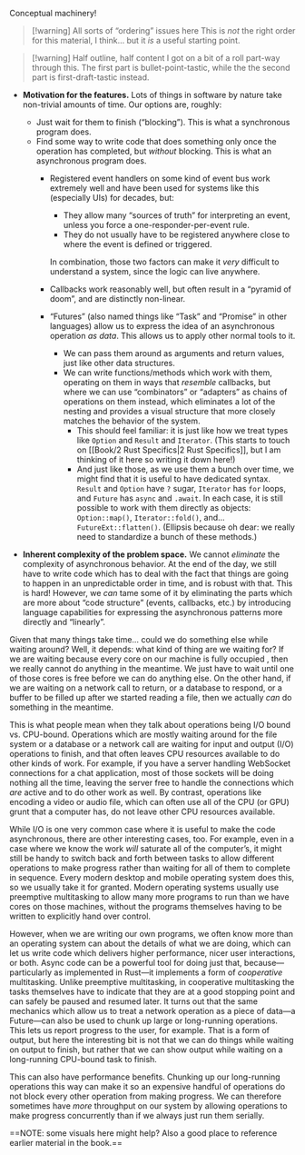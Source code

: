 Conceptual machinery!

> [!warning] All sorts of “ordering” issues here
> This is *not* the right order for this material, I think… but it *is* a useful starting point.

> [!warning] Half outline, half content
> I got on a bit of a roll part-way through this. The first part is bullet-point-tastic, while the the second part is first-draft-tastic instead.

- **Motivation for the features.** Lots of things in software by nature take non-trivial amounts of time. Our options are, roughly:
    - Just wait for them to finish (“blocking”). This is what a synchronous program does.
    - Find some way to write code that does something only once the operation has completed, but *without* blocking. This is what an asynchronous program does.
        - Registered event handlers on some kind of event bus work extremely well and have been used for systems like this (especially UIs) for decades, but:
            - They allow many “sources of truth” for interpreting an event, unless you force a one-responder-per-event rule.
            - They do not usually have to be registered anywhere close to where the event is defined or triggered.

            In combination, those two factors can make it *very* difficult to understand a system, since the logic can live anywhere.

        - Callbacks work reasonably well, but often result in a “pyramid of doom”, and are distinctly non-linear.

        - “Futures” (also named things like “Task” and “Promise” in other languages) allow us to express the idea of an asynchronous operation *as data*. This allows us to apply other normal tools to it.
            - We can pass them around as arguments and return values, just like other data structures.
            - We can write functions/methods which work with them, operating on them in ways that *resemble* callbacks, but where we can use “combinators” or “adapters” as chains of operations on them instead, which eliminates a lot of the nesting and provides a visual structure that more closely matches the behavior of the system.
                - This should feel familiar: it is just like how we treat types like `Option` and `Result` and `Iterator`. (This starts to touch on [[Book/2 Rust Specifics|2 Rust Specifics]], but I am thinking of it here so writing it down here!)
                - And just like those, as we use them a bunch over time, we might find that it is useful to have dedicated syntax. `Result` and `Option` have `?` sugar, `Iterator` has `for` loops, and `Future` has `async` and `.await`. In each case, it is still possible to work with them directly as objects: `Option::map()`, `Iterator::fold()`, and… `FutureExt::flatten()`. (Ellipsis because oh dear: we really need to standardize a bunch of these methods.)

- **Inherent complexity of the problem space.** We cannot *eliminate* the complexity of asynchronous behavior. At the end of the day, we still have to write code which has to deal with the fact that things are going to happen in an unpredictable order in time, and is robust with that. This is hard! However, we *can* tame some of it by eliminating the parts which are more about “code structure” (events, callbacks, etc.) by introducing language capabilities for expressing the asynchronous patterns more directly and “linearly”.

Given that many things take time… could we do something else while waiting around? Well, it depends: what kind of thing are we waiting for? If we are waiting because every core on our machine is fully occupied , then we really cannot do anything in the meantime. We just have to wait until one of those cores is free before we can do anything else. On the other hand, if we are waiting on a network call to return, or a database to respond, or a buffer to be filled up after we started reading a file, then we actually *can* do something in the meantime.

This is what people mean when they talk about operations being I/O bound vs. CPU-bound. Operations which are mostly waiting around for the file system or a database or a network call are waiting for input and output (I/O) operations to finish, and that often leaves CPU resources available to do other kinds of work. For example, if you have a server handling WebSocket connections for a chat application, most of those sockets will be doing nothing all the time, leaving the server free to handle the connections which *are* active and to do other work as well. By contrast, operations like encoding a video or audio file, which can often use all of the CPU (or GPU) grunt that a computer has, do not leave other CPU resources available.

While I/O is one very common case where it is useful to make the code asynchronous, there are other interesting cases, too. For example, even in a case where we know the work *will* saturate all of the computer’s, it might still be handy to switch back and forth between tasks to allow different operations to make progress rather than waiting for all of them to complete in sequence. Every modern desktop and mobile operating system does this, so we usually take it for granted. Modern operating systems usually use preemptive multitasking to allow many more programs to run than we have cores on those machines, without the programs themselves having to be written to explicitly hand over control.

However, when we are writing our own programs, we often know more than an operating system can about the details of what we are doing, which can let us write code which delivers higher performance, nicer user interactions, or both. Async code can be a powerful tool for doing just that, because—particularly as implemented in Rust—it implements a form of *cooperative* multitasking. Unlike preemptive multitasking, in cooperative multitasking the tasks themselves have to indicate that they are at a good stopping point and can safely be paused and resumed later. It turns out that the same mechanics which allow us to treat a network operation as a piece of data—a Future—can also be used to chunk up large or long-running operations. This lets us report progress to the user, for example. That is a form of output, but here the interesting bit is not that we can do things while waiting on output to finish, but rather that we can show output while waiting on a long-running CPU-bound task to finish.

This can also have performance benefits. Chunking up our long-running operations this way can make it so an expensive handful of operations do not block every other operation from making progress. We can therefore sometimes have *more* throughput on our system by allowing operations to make progress concurrently than if we always just run them serially.

==NOTE: some visuals here might help? Also a good place to reference earlier material in the book.==

